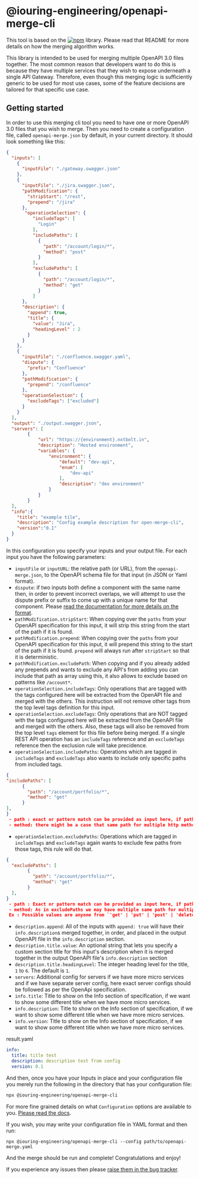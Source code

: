 # @iouring-engineering/openapi-merge-cli

This tool is based on the [![npm](https://img.shields.io/npm/v/@iouring-engineering/openapi-merge?label=@iouring-engineering/openapi-merge&logo=npm)](https://www.npmjs.com/package/@iouring-engineering/openapi-merge) library. Please read
that README for more details on how the merging algorithm works.

This library is intended to be used for merging multiple OpenAPI 3.0 files together. The most common reason that developers want to do this is because
they have multiple services that they wish to expose underneath a single API Gateway. Therefore, even though this merging logic is sufficiently generic to be
used for most use cases, some of the feature decisions are tailored for that specific use case.

## Getting started

In order to use this merging cli tool you need to have one or more OpenAPI 3.0 files that you wish to merge. Then you need to create a configuration file,
called `openapi-merge.json` by default, in your current directory. It should look something like this:

``` json
{
  "inputs": [
    {
      "inputFile": "./gateway.swagger.json"
    },
    {
      "inputFile": "./jira.swagger.json",
      "pathModification": {
        "stripStart": "/rest",
        "prepend": "/jira"
      },
       "operationSelection": {
          "includeTags": [
            "Login"
          ],
          "includePaths": [
            {
              "path": "/account/login/*",
              "method": "post"
            }
          ],
          "excludePaths": [
            {
              "path": "/account/login/*",
              "method": "get"
            }
          ]
      },
      "description": {
        "append": true,
        "title": {
          "value": "Jira",
          "headingLevel" : 2
        }
      }
    },
    {
      "inputFile": "./confluence.swagger.yaml",
      "dispute": {
        "prefix": "Confluence"
      },
      "pathModification": {
        "prepend": "/confluence"
      },
      "operationSelection": {
        "excludeTags": ["excluded"]
      }
    }
  ],
  "output": "./output.swagger.json",
  "servers": [
        {
            "url": "https://{environment}.nxtbolt.in",
            "description": "Hosted environment",
            "variables": {
                "environment": {
                    "default": "dev-api",
                    "enum": [
                        "dev-api"
                    ],
                    "description": "dev environment"
                }
            }
        }
  ],
  "info":{
    "title": "example tile",
    "description": "Config example description for open-merge-cli",
    "version":"0.1"
  }
}
```

In this configuration you specify your inputs and your output file. For each input you have the following parameters:

* `inputFile` or `inputURL`: the relative path (or URL), from the `openapi-merge.json`, to the OpenAPI schema file for that input (in JSON or Yaml format).
* `dispute`: if two inputs both define a component with the same name then, in order to prevent incorrect overlaps, we will attempt to use the dispute prefix or suffix to come up with a unique name for that component. Please [read the documentation for more details on the format](https://github.com/iouring-engineering/openapi-merge/wiki/configuration-definitions-dispute).
* `pathModification.stripStart`: When copying over the `paths` from your OpenAPI specification for this input, it will strip this string from the start of the path if it is found.
* `pathModification.prepend`: When copying over the `paths` from your OpenAPI specification for this input, it will prepend this string to the start of the path if it is found. `prepend` will always run after `stripStart` so that it is deterministic.
* `pathModification.excludePath`: When copying and if you already added any prepends and wants to exclude any API's from adding you can include that path as array using this, it also allows to exclude based on patterns like `/account*`.
* `operationSelection.includeTags`: Only operations that are tagged with the tags configured here will be extracted from the OpenAPI file and merged with the others. This instruction will not remove other tags from the top level tags definition for this input.
* `operationSelection.excludeTags`: Only operations that are NOT tagged with the tags configured here will be extracted from the OpenAPI file and merged with the others. Also, these tags will also be removed from the top level `tags` element for this file before being merged. If a single REST API operation has an `includeTags` reference and an `excludeTags` reference then the exclusion rule will take precidence.
* `operationSelection.includePaths`: Operations which are tagged in `includeTags` and `excludeTags` also wants to include only specific paths from included tags.

``` json
{
"includePaths": [
      {
        "path": "/account/portfolio/*",
        "method": "get"
      }
],
}
 - path : exact or pattern match can be provided as input here, if path is a pattern match use `*` at the end as above.
 - method: there might be a case that same path for multiple http methods, so additionally http method of path which we want to include should be given as input.
```

* `operationSelection.excludePaths`: Operations which are tagged in `includeTags` and `excludeTags` again wants to exclude few paths from those tags, this rule will do that.

``` json
{
  "excludePaths": [
        {
          "path": "/account/portfolio/*",
          "method": "get"
        }
  ],
}
 - path : Exact or pattern match can be provided as input here, if path is a pattern match use `*` at the end as above.
 - method: As in excludePaths we may have multiple same path for multiple http methods, as per OpeanApi all the http methods can be input here.
 Ex : Possible values are anyone from `'get' | 'put' | 'post' | 'delete' | 'options' | 'head' | 'patch' | 'trace'`

```

* `description.append`: All of the inputs with `append: true` will have their `info.description`s merged together, in order, and placed in the output OpenAPI file in the `info.description` section.
* `description.title.value`: An optional string that lets you specify a custom section title for this input's description when it is merged together in the output OpenAPI file's `info.description` section
* `description.title.headingLevel`: The integer heading level for the title, `1` to `6`. The default is `1`.
* `servers`: Additional config for servers if we have more micro services and if we have separate server config, here exact server configs should be followed as per the OpenApi specification.
* `info.title`: Title to show on the Info section of specification, if we want to show some different title when we have more micro services.
* `info.description`: Title to show on the Info section of specification, if we want to show some different title when we have more micro services.
* `info.version`: Title to show on the Info section of specification, if we want to show some different title when we have more micro services.

result.yaml

``` yaml
info:
  title: title test
  description: description test from config
  version: 0.1

```

And then, once you have your Inputs in place and your configuration file you merely run the following in the directory that has your configuration file:

``` bash
npx @iouring-engineering/openapi-merge-cli
```

For more fine grained details on what `Configuration` options are available to you. [Please read the docs](https://github.com/iouring-engineering/openapi-merge/wiki/README).

If you wish, you may write your configuration file in YAML format and then run:

``` shell
npx @iouring-engineering/openapi-merge-cli --config path/to/openapi-merge.yaml
```

And the merge should be run and complete! Congratulations and enjoy!

If you experience any issues then please [raise them in the bug tracker][1].

 [1]: https://github.com/iouring-engineering/openapi-merge/issues/new

